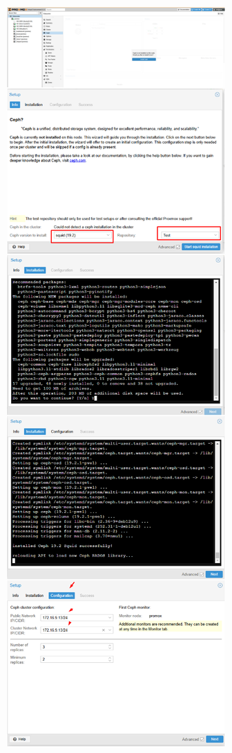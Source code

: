   <img src="proxmoximages/Screenshot_97.png">

  <img src="proxmoximages/Screenshot_98.png">

  <img src="proxmoximages/Screenshot_99.png">

  <img src="proxmoximages/Screenshot_100.png">



  <img src="proxmoximages/Screenshot_101.png">